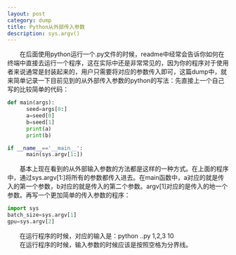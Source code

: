 ```yaml
---
layout: post
category: dump
title: Python从外部传入参数
description: sys.argv()
---
```


　　在后面使用python运行一个.py文件的时候，readme中经常会告诉你如何在终端中直接去运行一个程序，这在实际中还是非常常见的，因为你的程序对于使用者来说通常是封装起来的，用户只需要将对应的参数传入即可，这篇dump中，就来简单记录一下目前见到的从外部传入参数的python的写法：先直接上一个自己写的比较简单的代码：
```python
def main(args):
      seed=args[0:]
      a=seed[0]
      b=seed[1]
      print(a)
      print(b)

if __name__=='__main__':
      main(sys.argv[1:])
```
　　基本上现在看到的从外部输入参数的方法都是这样的一种方式。在上面的程序中，通过sys.argv[1:]将所有的参数都传入进去。在main函数中，a对应的就是传入的第一个参数，b对应的就是传入的第二个参数。argv[1]对应的是传入的地一个参数。再写一个更加简单的传入参数的程序：
```python
import sys
batch_size=sys.argv[1]
gpu=sys.argv[2]
```
　　在运行程序的时候，对应的输入是：python ..py 1,2,3 10<br>
　　在运行程序的时候，输入参数的时候应该是按照空格为分界线。